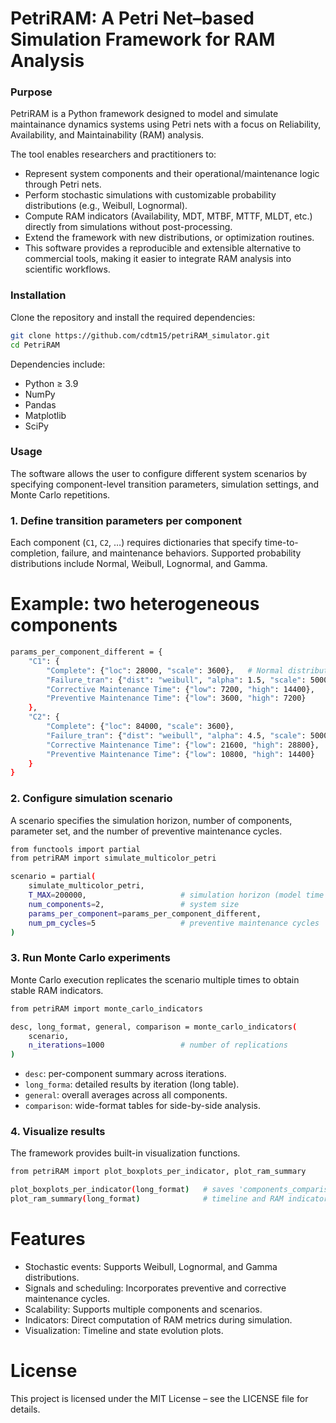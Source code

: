 # PetriRAM: A Petri Net–based Simulation Framework for RAM Analysis

### Purpose

PetriRAM is a Python framework designed to model and simulate maintainance dynamics systems using Petri nets with a focus on Reliability, Availability, and Maintainability (RAM) analysis.

The tool enables researchers and practitioners to:

- Represent system components and their operational/maintenance logic through Petri nets.
- Perform stochastic simulations with customizable probability distributions (e.g., Weibull, Lognormal).
- Compute RAM indicators (Availability, MDT, MTBF, MTTF, MLDT, etc.) directly from simulations without post-processing.
- Extend the framework with new distributions, or optimization routines.
- This software provides a reproducible and extensible alternative to commercial tools, making it easier to integrate RAM analysis into scientific workflows.

### Installation

Clone the repository and install the required dependencies:
```bash
git clone https://github.com/cdtm15/petriRAM_simulator.git
cd PetriRAM
```
Dependencies include:
- Python ≥ 3.9
- NumPy
- Pandas
- Matplotlib
- SciPy

### Usage

The software allows the user to configure different system scenarios by specifying component-level transition parameters, simulation settings, and Monte Carlo repetitions.

### 1. Define transition parameters per component
Each component (`C1`, `C2`, …) requires dictionaries that specify time-to-completion, failure, and maintenance behaviors. Supported probability distributions include Normal, Weibull, Lognormal, and Gamma.

# Example: two heterogeneous components
```bash
params_per_component_different = {
    "C1": {
        "Complete": {"loc": 28000, "scale": 3600},   # Normal distribution
        "Failure_tran": {"dist": "weibull", "alpha": 1.5, "scale": 50000},
        "Corrective Maintenance Time": {"low": 7200, "high": 14400},   # Uniform
        "Preventive Maintenance Time": {"low": 3600, "high": 7200}
    },
    "C2": {
        "Complete": {"loc": 84000, "scale": 3600},
        "Failure_tran": {"dist": "weibull", "alpha": 4.5, "scale": 50000},
        "Corrective Maintenance Time": {"low": 21600, "high": 28800},
        "Preventive Maintenance Time": {"low": 10800, "high": 14400}
    }
}

```

### 2. Configure simulation scenario
A scenario specifies the simulation horizon, number of components, parameter set, and the number of preventive maintenance cycles.
```bash
from functools import partial
from petriRAM import simulate_multicolor_petri

scenario = partial(
    simulate_multicolor_petri,
    T_MAX=200000,                     # simulation horizon (model time units)
    num_components=2,                 # system size
    params_per_component=params_per_component_different,
    num_pm_cycles=5                   # preventive maintenance cycles
)
```

### 3. Run Monte Carlo experiments
Monte Carlo execution replicates the scenario multiple times to obtain stable RAM indicators.

```bash
from petriRAM import monte_carlo_indicators

desc, long_format, general, comparison = monte_carlo_indicators(
    scenario,
    n_iterations=1000                 # number of replications
)
```

- `desc`: per-component summary across iterations.
- `long_forma`: detailed results by iteration (long table).
- `general`: overall averages across all components.
- `comparison`: wide-format tables for side-by-side analysis.

### 4. Visualize results
The framework provides built-in visualization functions.

```bash
from petriRAM import plot_boxplots_per_indicator, plot_ram_summary

plot_boxplots_per_indicator(long_format)   # saves 'components_comparison_boxplot.pdf'
plot_ram_summary(long_format)              # timeline and RAM indicator plots
```

# Features

- Stochastic events: Supports Weibull, Lognormal, and Gamma distributions.
- Signals and scheduling: Incorporates preventive and corrective maintenance cycles.
- Scalability: Supports multiple components and scenarios.
- Indicators: Direct computation of RAM metrics during simulation.
- Visualization: Timeline and state evolution plots.

# License
This project is licensed under the MIT License – see the LICENSE file for details.
